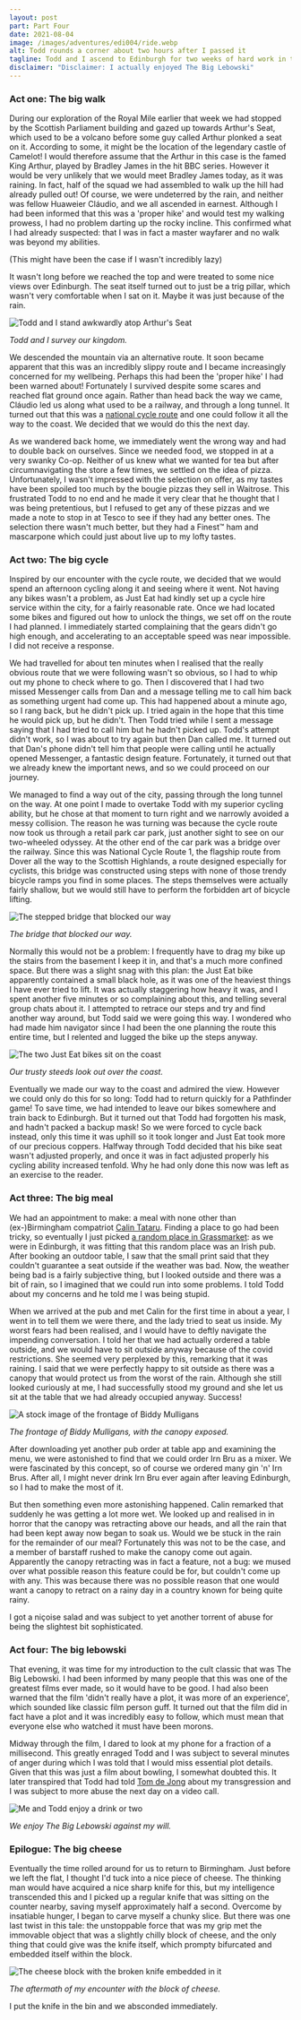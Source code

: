 ```yaml
---
layout: post
part: Part Four
date: 2021-08-04
image: /images/adventures/edi004/ride.webp
alt: Todd rounds a corner about two hours after I passed it
tagline: Todd and I ascend to Edinburgh for two weeks of hard work in the office. This time, we ride some bikes and I eat a salad.
disclaimer: "Disclaimer: I actually enjoyed The Big Lebowski"
---
```


### Act one: The big walk

During our exploration of the Royal Mile earlier that week we had stopped by the Scottish Parliament building and gazed up towards Arthur's Seat, which used to be a volcano before some guy called Arthur plonked a seat on it.
According to some, it might be the location of the legendary castle of Camelot!
I would therefore assume that the Arthur in this case is the famed King Arthur, played by Bradley James in the hit BBC series.
However it would be very unlikely that we would meet Bradley James today, as it was raining.
In fact, half of the squad we had assembled to walk up the hill had already pulled out!
Of course, we were undeterred by the rain, and neither was fellow Huaweier Cláudio, and we all ascended in earnest.
Although I had been informed that this was a 'proper hike' and would test my walking prowess, I had no problem darting up the rocky incline.
This confirmed what I had already suspected: that I was in fact a master wayfarer and no walk was beyond my abilities.

(This might have been the case if I wasn't incredibly lazy)

It wasn't long before we reached the top and were treated to some nice views over Edinburgh.
The seat itself turned out to just be a trig pillar, which wasn't very comfortable when I sat on it.
Maybe it was just because of the rain.

![Todd and I stand awkwardly atop Arthur's Seat](/images/adventures/edi004/mount.webp)

*Todd and I survey our kingdom.*

We descended the mountain via an alternative route.
It soon became apparent that this was an incredibly slippy route and I became increasingly concerned for my wellbeing.
Perhaps this had been the 'proper hike' I had been warned about!
Fortunately I survived despite some scares and reached flat ground once again.
Rather than head back the way we came, Cláudio led us along what used to be a railway, and through a long tunnel.
It turned out that this was a [national cycle route](https://www.sustrans.org.uk/find-a-route-on-the-national-cycle-network/route-1) and one could follow it all the way to the coast.
We decided that we would do this the next day.

As we wandered back home, we immediately went the wrong way and had to double back on ourselves.
Since we needed food, we stopped in at a very swanky Co-op.
Neither of us knew what we wanted for tea but after circumnavigating the store a few times, we settled on the idea of pizza.
Unfortunately, I wasn't impressed with the selection on offer, as my tastes have been spoiled too much by the bougie pizzas they sell in Waitrose.
This frustrated Todd to no end and he made it very clear that he thought that I was being pretentious, but I refused to get any of these pizzas and we made a note to stop in at Tesco to see if they had any better ones.
The selection there wasn't much better, but they had a Finest™ ham and mascarpone which could just about live up to my lofty tastes.

### Act two: The big cycle

Inspired by our encounter with the cycle route, we decided that we would spend an afternoon cycling along it and seeing where it went.
Not having any bikes wasn't a problem, as Just Eat had kindly set up a cycle hire service within the city, for a fairly reasonable rate.
Once we had located some bikes and figured out how to unlock the things, we set off on the route I had planned.
I immediately started complaining that the gears didn't go high enough, and accelerating to an acceptable speed was near impossible.
I did not receive a response.

We had travelled for about ten minutes when I realised that the really obvious route that we were following wasn't so obvious, so I had to whip out my phone to check where to go.
Then I discovered that I had two missed Messenger calls from Dan and a message telling me to call him back as something urgent had come up.
This had happened about a minute ago, so I rang back, but he didn't pick up.
I tried again in the hope that this time he would pick up, but he didn't.
Then Todd tried while I sent a message saying that I had tried to call him but he hadn't picked up.
Todd's attempt didn't work, so I was about to try again but then Dan called me.
It turned out that Dan's phone didn't tell him that people were calling until he actually opened Messenger, a fantastic design feature.
Fortunately, it turned out that we already knew the important news, and so we could proceed on our journey.

We managed to find a way out of the city, passing through the long tunnel on the way.
At one point I made to overtake Todd with my superior cycling ability, but he chose at that moment to turn right and we narrowly avoided a messy collision.
The reason he was turning was because the cycle route now took us through a retail park car park, just another sight to see on our two-wheeled odyssey.
At the other end of the car park was a bridge over the railway.
Since this was National Cycle Route 1, the flagship route from Dover all the way to the Scottish Highlands, a route designed especially for cyclists, this bridge was constructed using steps with none of those trendy bicycle ramps you find in some places.
The steps themselves were actually fairly shallow, but we would still have to perform the forbidden art of bicycle lifting.

![The stepped bridge that blocked our way](/images/adventures/edi004/bridge.webp)

*The bridge that blocked our way.*

Normally this would not be a problem: I frequently have to drag my bike up the stairs from the basement I keep it in, and that's a much more confined space.
But there was a slight snag with this plan: the Just Eat bike apparently contained a small black hole, as it was one of the heaviest things I have ever tried to lift.
It was actually staggering how heavy it was, and I spent another five minutes or so complaining about this, and telling several group chats about it.
I attempted to retrace our steps and try and find another way around, but Todd said we were going this way.
I wondered who had made him navigator since I had been the one planning the route this entire time, but I relented and lugged the bike up the steps anyway.

![The two Just Eat bikes sit on the coast](/images/adventures/edi004/bikes.webp)

*Our trusty steeds look out over the coast.*

Eventually we made our way to the coast and admired the view.
However we could only do this for so long: Todd had to return quickly for a Pathfinder game!
To save time, we had intended to leave our bikes somewhere and train back to Edinburgh.
But it turned out that Todd had forgotten his mask, and hadn't packed a backup mask!
So we were forced to cycle back instead, only this time it was uphill so it took longer and Just Eat took more of our precious coppers.
Halfway through Todd decided that his bike seat wasn't adjusted properly, and once it was in fact adjusted properly his cycling ability increased tenfold.
Why he had only done this now was left as an exercise to the reader.

### Act three: The big meal

We had an appointment to make: a meal with none other than (ex-)Birmingham compatriot [Calin Tataru](https://www.cst.cam.ac.uk/people/ct608).
Finding a place to go had been tricky, so eventually I just picked [a random place in Grassmarket](https://www.biddymulligans.co.uk/): as we were in Edinburgh, it was fitting that this random place was an Irish pub.
After booking an outdoor table, I saw that the small print said that they couldn't guarantee a seat outside if the weather was bad.
Now, the weather being bad is a fairly subjective thing, but I looked outside and there was a bit of rain, so I imagined that we could run into some problems.
I told Todd about my concerns and he told me I was being stupid.

When we arrived at the pub and met Calin for the first time in about a year, I went in to tell them we were there, and the lady tried to seat us inside.
My worst fears had been realised, and I would have to deftly navigate the impending conversation.
I told her that we had actually ordered a table outside, and we would have to sit outside anyway because of the covid restrictions.
She seemed very perplexed by this, remarking that it was raining.
I said that we were perfectly happy to sit outside as there was a canopy that would protect us from the worst of the rain.
Although she still looked curiously at me, I had successfully stood my ground and she let us sit at the table that we had already occupied anyway.
Success!

![A stock image of the frontage of Biddy Mulligans](/images/adventures/edi004/biddys.webp)

*The frontage of Biddy Mulligans, with the canopy exposed.*

After downloading yet another pub order at table app and examining the menu, we were astonished to find that we could order Irn Bru as a mixer.
We were fascinated by this concept, so of course we ordered many gin 'n' Irn Brus.
After all, I might never drink Irn Bru ever again after leaving Edinburgh, so I had to make the most of it.

But then something even more astonishing happened.
Calin remarked that suddenly he was getting a lot more wet.
We looked up and realised in in horror that the canopy was retracting above our heads, and all the rain that had been kept away now began to soak us.
Would we be stuck in the rain for the remainder of our meal?
Fortunately this was not to be the case, and a member of barstaff rushed to make the canopy come out again.
Apparently the canopy retracting was in fact a feature, not a bug: we mused over what possible reason this feature could be for, but couldn't come up with any.
This was because there was no possible reason that one would want a canopy to retract on a rainy day in a country known for being quite rainy.

I got a niçoise salad and was subject to yet another torrent of abuse for being the slightest bit sophisticated.

### Act four: The big lebowski

That evening, it was time for my introduction to the cult classic that was The Big Lebowski.
I had been informed by many people that this was one of the greatest films ever made, so it would have to be good.
I had also been warned that the film 'didn't really have a plot, it was more of an experience', which sounded like classic film person guff.
It turned out that the film did in fact have a plot and it was incredibly easy to follow, which must mean that everyone else who watched it must have been morons.

Midway through the film, I dared to look at my phone for a fraction of a millisecond.
This greatly enraged Todd and I was subject to several minutes of anger during which I was told that I would miss essential plot details.
Given that this was just a film about bowling, I somewhat doubted this.
It later transpired that Todd had told [Tom de Jong](https://www.cs.bham.ac.uk/~txd880/) about my transgression and I was subject to more abuse the next day on a video call.

![Me and Todd enjoy a drink or two](/images/adventures/edi004/drinks.webp)

*We enjoy The Big Lebowski against my will.*

### Epilogue: The big cheese

Eventually the time rolled around for us to return to Birmingham.
Just before we left the flat, I thought I'd tuck into a nice piece of cheese.
The thinking man would have acquired a nice sharp knife for this, but my intelligence transcended this and I picked up a regular knife that was sitting on the counter nearby, saving myself approximately half a second.
Overcome by insatiable hunger, I began to carve myself a chunky slice.
But there was one last twist in this tale: the unstoppable force that was my grip met the immovable object that was a slightly chilly block of cheese, and the only thing that could give was the knife itself, which prompty bifurcated and embedded itself within the block.

![The cheese block with the broken knife embedded in it](/images/adventures/edi004/cheese.webp)

*The aftermath of my encounter with the block of cheese.*

I put the knife in the bin and we absconded immediately.
